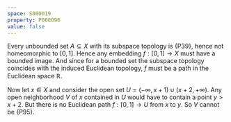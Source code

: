 ```yaml
---
space: S000019
property: P000096
value: false
---
```


Every unbounded set $A\subseteq X$ with its subspace topology is {P39},
hence not homeomorphic to $[0,1]$.
Hence any embedding $f:[0,1]\to X$ must have a bounded image.
And since for a bounded set the subspace topology coincides with the induced Euclidean topology,
$f$ must be a path in the Euclidean space $\mathbb R$.

Now let $x\in X$ and consider the open set $U=(-\infty,x+1)\cup(x+2,+\infty)$.
Any open neighborhood $V$ of $x$ contained in $U$ would have to contain a point $y>x+2$.
But there is no Euclidean path $f:[0,1]\to U$ from $x$ to $y$.
So $V$ cannot be {P95}.

